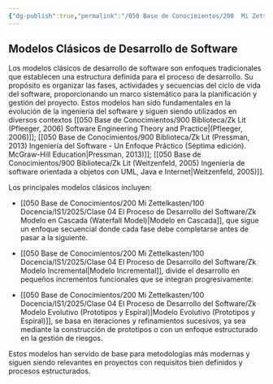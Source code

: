 ```yaml
---
{"dg-publish":true,"permalink":"/050 Base de Conocimientos/200  Mi Zettelkasten/100 Docencia/IS1/2025/Clase 04 El Proceso de Desarrollo del Software/Zk Modelos Clásicos de Desarrollo de Software/","tags":["digitalGarden","modeloDeProceso"]}
---
```


## Modelos Clásicos de Desarrollo de Software

Los modelos clásicos de desarrollo de software son enfoques tradicionales que establecen una estructura definida para el proceso de desarrollo. Su propósito es organizar las fases, actividades y secuencias del ciclo de vida del software, proporcionando un marco sistemático para la planificación y gestión del proyecto. Estos modelos han sido fundamentales en la evolución de la ingeniería del software y siguen siendo utilizados en diversos contextos [[050 Base de Conocimientos/900 Biblioteca/Zk Lit (Pfleeger, 2006) Software Engineering Theory and Practice\|(Pfleeger, 2006)]]; [[050 Base de Conocimientos/900 Biblioteca/Zk Lit (Pressman, 2013) Ingeniería del Software - Un Enfoque Práctico (Séptima edición). McGraw-Hill Education\|Pressman, 2013)]]; [[050 Base de Conocimientos/900 Biblioteca/Zk Lit (Weitzenfeld, 2005) Ingenieria de software orientada a objetos con UML, Java e Internet\|Weitzenfeld, 2005)]].

Los principales modelos clásicos incluyen:

- [[050 Base de Conocimientos/200  Mi Zettelkasten/100 Docencia/IS1/2025/Clase 04 El Proceso de Desarrollo del Software/Zk Modelo en Cascada (Waterfall Model)\|Modelo en Cascada]], que sigue un enfoque secuencial donde cada fase debe completarse antes de pasar a la siguiente.

- [[050 Base de Conocimientos/200  Mi Zettelkasten/100 Docencia/IS1/2025/Clase 04 El Proceso de Desarrollo del Software/Zk Modelo Incremental\|Modelo Incremental]], divide el desarrollo en pequeños incrementos funcionales que se integran progresivamente.

- [[050 Base de Conocimientos/200  Mi Zettelkasten/100 Docencia/IS1/2025/Clase 04 El Proceso de Desarrollo del Software/Zk Modelo Evolutivo (Prototipos y Espiral)\|Modelo Evolutivo (Prototipos y Espiral)]], se basa en iteraciones y refinamientos sucesivos, ya sea mediante la construcción de prototipos o con un enfoque estructurado en la gestión de riesgos.

Estos modelos han servido de base para metodologías más modernas y siguen siendo relevantes en proyectos con requisitos bien definidos y procesos estructurados.